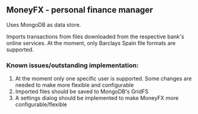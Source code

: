 ## MoneyFX - personal finance manager

Uses MongoDB as data store. 

Imports transactions from files downloaded from the respective bank's online services. At the moment, only Barclays Spain file formats are supported.

### Known issues/outstanding implementation:

1. At the moment only one specific user is supported. Some changes are needed to make more flexible and configurable
2. Imported files should be saved to MongoDB's GridFS
3. A settings dialog should be implemented to make MoneyFX more configurable/flexible